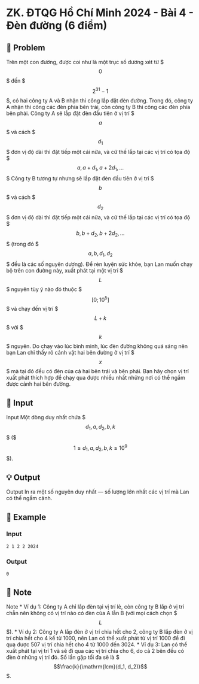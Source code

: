 # ZK. ĐTQG Hồ Chí Minh 2024 - Bài 4 - Đèn đường (6 điểm)

## 📖 Problem

Trên một con đường, được coi như là một trục số dương xét từ $$$0$$$ đến $$$2^{31} - 1$$$, có hai công ty A và B nhận thi công lắp đặt đèn đường. Trong đó, công ty A nhận thi công các đèn phía bên trái, còn công ty B thi công các đèn phía bên phải.
Công ty A sẽ lắp đặt đèn đầu tiên ở vị trí $$$a$$$ và cách $$$d_1$$$ đơn vị độ dài thì đặt tiếp một cái nữa, và cứ thế lắp tại các vị trí có tọa độ $$$a, a + d_1, a + 2d_1, \dots$$$
Công ty B tương tự nhưng sẽ lắp đặt đèn đầu tiên ở vị trí $$$b$$$ và cách $$$d_2$$$ đơn vị độ dài thì đặt tiếp một cái nữa, và cứ thế lắp tại các vị trí có tọa độ $$$b, b + d_2, b + 2d_2, \dots$$$ (trong đó $$$a, b, d_1, d_2$$$ đều là các số nguyên dương).
Để rèn luyện sức khỏe, bạn Lan muốn chạy bộ trên con đường này, xuất phát tại một vị trí $$$L$$$ nguyên tùy ý nào đó thuộc $$$[0; 10^5]$$$ và chạy đến vị trí $$$L + k$$$ với $$$k$$$ nguyên.
Do chạy vào lúc bình minh, lúc đèn đường không quá sáng nên bạn Lan chỉ thấy rõ cảnh vật hai bên đường ở vị trí $$$x$$$ mà tại đó đều có đèn của cả hai bên trái và bên phải.
Bạn hãy chọn vị trí xuất phát thích hợp để chạy qua được nhiều nhất những nơi có thể ngắm được cảnh hai bên đường.


## 🧩 Input

Input
Một dòng duy nhất chứa $$$d_1, a, d_2, b, k$$$ ($$$1 \le d_1, a, d_2, b, k \le 10^9$$$).


## 💡 Output

Output
In ra một số nguyên duy nhất — số lượng lớn nhất các vị trí mà Lan có thể ngắm cảnh.


## 🧠 Example

### Input

```text
2 1 2 2 2024
```

### Output

```text
0
```



## 📝 Note

Note
*
Ví dụ 1: Công ty A chỉ lắp đèn tại vị trí lẻ, còn công ty B lắp ở vị trí chẵn nên không có vị trí nào có đèn của A lẫn B (với mọi cách chọn $$$L$$$).
*
Ví dụ 2: Công ty A lắp đèn ở vị trí chia hết cho 2, công ty B lắp đèn ở vị trí chia hết cho 4 kể từ 1000, nên Lan có thể xuất phát từ vị trí 1000 để đi qua được 507 vị trí chia hết cho 4 từ 1000 đến 3024.
*
Ví dụ 3: Lan có thể xuất phát tại vị trí 1 và sẽ đi qua các vị trí chia cho 6, do cả 2 bên đều có đèn ở những vị trí đó. Số lần gặp tối đa sẽ là $$$\frac{k}{\mathrm{lcm}(d_1, d_2)}$$$.

